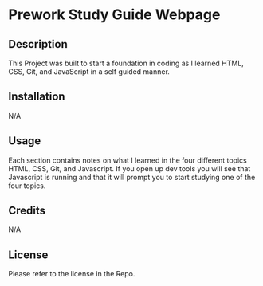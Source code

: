 # Prework Study Guide Webpage

## Description

 This Project was built to start a foundation in coding as I learned HTML, CSS, Git, and JavaScript in a self guided manner.

## Installation

N/A

## Usage

Each section contains notes on what I learned in the four different topics HTML, CSS, Git, and Javascript. If you open up dev tools you will see that Javascript is running and that it will prompt you to start studying one of the four topics.

## Credits

N/A

## License

Please refer to the license in the Repo.